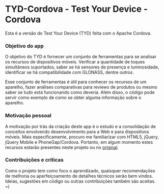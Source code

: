 TYD-Cordova - Test Your Device - Cordova
===========

Esta é a versão do Test Your Device (TYD) feita com o Apache Cordova. 

### Objetivo do app

O objetivo do TYD é fornecer um conjunto de ferramentas para se analisar os recursos de dispositivos móveis. Verificar a quantidade de toques simultâneos suportados, saber se há sensores de presença e luminosidade, identificar se há compatibilidade com GLONASS, dentre outros.

Esse conjunto de ferramentas é útil para conhecer os recursos de um aparelho, fazer análises comparativas para reviews de produtos ou mesmo saber se tudo está funcionando como deveria. Além disso, o código pode servir como exemplo de como se obter alguma informação sobre o aparelho.

### Motivação pessoal

A motivação por trás da criação deste app é o estudo e a consolidação de conceitos envolvendo desenvolvimento para a Web e para dispositivos móveis. Mais específicamente, procuro me familiarizar com HTML5, jQuery, jQuery Mobile e PhoneGap/Cordova. Portanto, em algum momento estes recursos estarão presentes neste projeto ou no [original](https://github.com/brunovilar/tyd).


### Contribuições e críticas

Como o projeto tem como foco o aprendizado, quaisquer recomendações de melhoria ou aperfeiçoamento de detalhes técnicos serão bem vindos. Ideias, sugestões em código ou outras contribuições também são aceitas. =)

